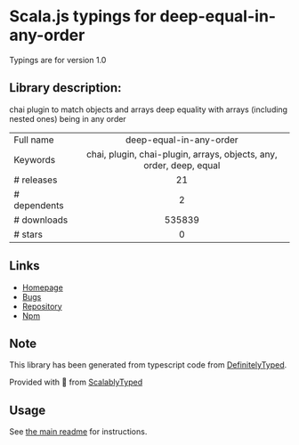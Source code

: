 
# Scala.js typings for deep-equal-in-any-order

Typings are for version 1.0

## Library description:
chai plugin to match objects and arrays deep equality with arrays (including nested ones) being in any order

|                    |                 |
| ------------------ | :-------------: |
| Full name          | deep-equal-in-any-order |
| Keywords           | chai, plugin, chai-plugin, arrays, objects, any, order, deep, equal |
| # releases         | 21 |
| # dependents       | 2 |
| # downloads        | 535839 |
| # stars            | 0 |

## Links
- [Homepage](https://github.com/oprogramador/deep-equal-in-any-order#readme)
- [Bugs](https://github.com/oprogramador/deep-equal-in-any-order/issues)
- [Repository](https://github.com/oprogramador/deep-equal-in-any-order)
- [Npm](https://www.npmjs.com/package/deep-equal-in-any-order)
    


## Note
This library has been generated from typescript code from [DefinitelyTyped](https://definitelytyped.org).

Provided with :purple_heart: from [ScalablyTyped](https://github.com/oyvindberg/ScalablyTyped)

## Usage
See [the main readme](../../readme.md) for instructions.


